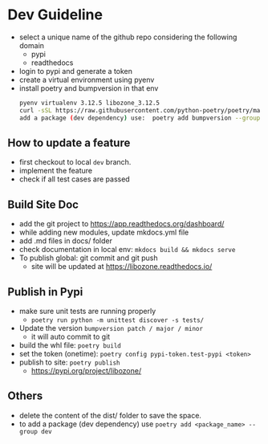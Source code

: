 # Dev Guideline

- select a unique name of the github repo considering the following domain
  - pypi
  - readthedocs
- login to pypi and generate a token
- create a virtual environment using pyenv
- install poetry and bumpversion in that env
  ```bash
  pyenv virtualenv 3.12.5 libozone_3.12.5
  curl -sSL https://raw.githubusercontent.com/python-poetry/poetry/master/get-poetry.py | python -
  add a package (dev dependency) use:  poetry add bumpversion --group dev
  ```

## How to update a feature

- first checkout to local `dev` branch.
- implement the feature
- check if all test cases are passed

## Build Site Doc

- add the git project to https://app.readthedocs.org/dashboard/
- while adding new modules, update mkdocs.yml file
- add .md files in docs/ folder
- check documentation in local env: `mkdocs build && mkdocs serve`
- To publish global: git commit and git push
    - site will be updated at https://libozone.readthedocs.io/

## Publish in Pypi

- make sure unit tests are running properly
    - `poetry run python -m unittest discover -s tests/`
- Update the version `bumpversion patch / major / minor`
    - it will auto commit to git
- build the whl file: `poetry build`
- set the token (onetime): `poetry config pypi-token.test-pypi <token>`
- publish to site: `poetry publish`
  - https://pypi.org/project/libozone/


## Others

- delete the content of the dist/ folder to save the space.
- to add a package (dev dependency) use `poetry add <package_name> --group dev`
